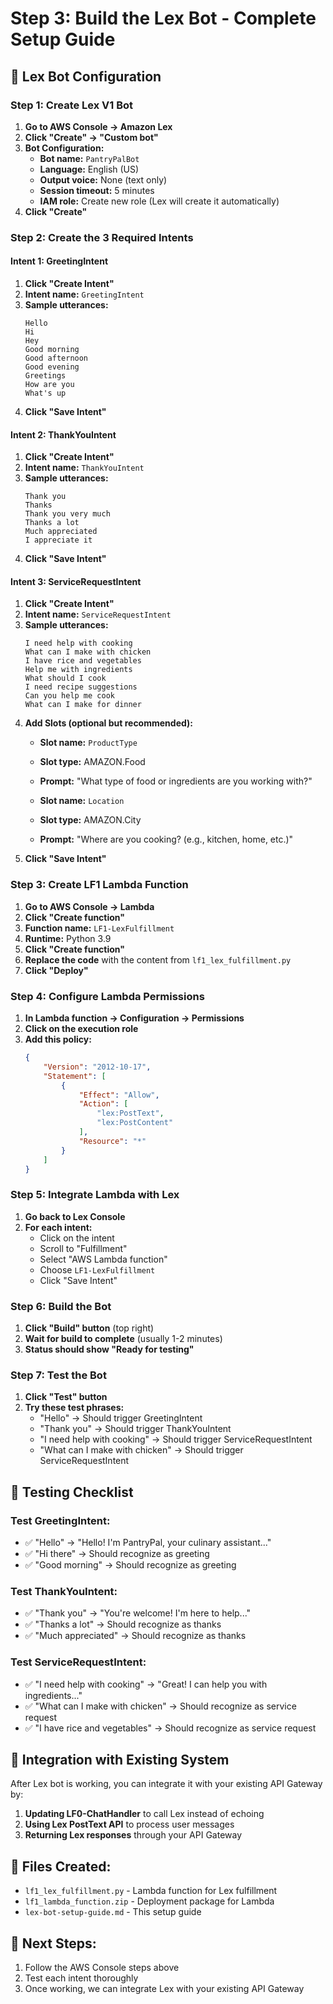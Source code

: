 # Step 3: Build the Lex Bot - Complete Setup Guide

## 🤖 **Lex Bot Configuration**

### **Step 1: Create Lex V1 Bot**
1. **Go to AWS Console → Amazon Lex**
2. **Click "Create" → "Custom bot"**
3. **Bot Configuration:**
   - **Bot name:** `PantryPalBot`
   - **Language:** English (US)
   - **Output voice:** None (text only)
   - **Session timeout:** 5 minutes
   - **IAM role:** Create new role (Lex will create it automatically)
4. **Click "Create"**

### **Step 2: Create the 3 Required Intents**

#### **Intent 1: GreetingIntent**
1. **Click "Create Intent"**
2. **Intent name:** `GreetingIntent`
3. **Sample utterances:**
   ```
   Hello
   Hi
   Hey
   Good morning
   Good afternoon
   Good evening
   Greetings
   How are you
   What's up
   ```
4. **Click "Save Intent"**

#### **Intent 2: ThankYouIntent**
1. **Click "Create Intent"**
2. **Intent name:** `ThankYouIntent`
3. **Sample utterances:**
   ```
   Thank you
   Thanks
   Thank you very much
   Thanks a lot
   Much appreciated
   I appreciate it
   ```
4. **Click "Save Intent"**

#### **Intent 3: ServiceRequestIntent**
1. **Click "Create Intent"**
2. **Intent name:** `ServiceRequestIntent`
3. **Sample utterances:**
   ```
   I need help with cooking
   What can I make with chicken
   I have rice and vegetables
   Help me with ingredients
   What should I cook
   I need recipe suggestions
   Can you help me cook
   What can I make for dinner
   ```
4. **Add Slots (optional but recommended):**
   - **Slot name:** `ProductType`
   - **Slot type:** AMAZON.Food
   - **Prompt:** "What type of food or ingredients are you working with?"
   
   - **Slot name:** `Location`
   - **Slot type:** AMAZON.City
   - **Prompt:** "Where are you cooking? (e.g., kitchen, home, etc.)"
5. **Click "Save Intent"**

### **Step 3: Create LF1 Lambda Function**
1. **Go to AWS Console → Lambda**
2. **Click "Create function"**
3. **Function name:** `LF1-LexFulfillment`
4. **Runtime:** Python 3.9
5. **Click "Create function"**
6. **Replace the code** with the content from `lf1_lex_fulfillment.py`
7. **Click "Deploy"**

### **Step 4: Configure Lambda Permissions**
1. **In Lambda function → Configuration → Permissions**
2. **Click on the execution role**
3. **Add this policy:**
   ```json
   {
       "Version": "2012-10-17",
       "Statement": [
           {
               "Effect": "Allow",
               "Action": [
                   "lex:PostText",
                   "lex:PostContent"
               ],
               "Resource": "*"
           }
       ]
   }
   ```

### **Step 5: Integrate Lambda with Lex**
1. **Go back to Lex Console**
2. **For each intent:**
   - Click on the intent
   - Scroll to "Fulfillment"
   - Select "AWS Lambda function"
   - Choose `LF1-LexFulfillment`
   - Click "Save Intent"

### **Step 6: Build the Bot**
1. **Click "Build" button** (top right)
2. **Wait for build to complete** (usually 1-2 minutes)
3. **Status should show "Ready for testing"**

### **Step 7: Test the Bot**
1. **Click "Test" button**
2. **Try these test phrases:**
   - "Hello" → Should trigger GreetingIntent
   - "Thank you" → Should trigger ThankYouIntent
   - "I need help with cooking" → Should trigger ServiceRequestIntent
   - "What can I make with chicken" → Should trigger ServiceRequestIntent

## 🧪 **Testing Checklist**

### **Test GreetingIntent:**
- ✅ "Hello" → "Hello! I'm PantryPal, your culinary assistant..."
- ✅ "Hi there" → Should recognize as greeting
- ✅ "Good morning" → Should recognize as greeting

### **Test ThankYouIntent:**
- ✅ "Thank you" → "You're welcome! I'm here to help..."
- ✅ "Thanks a lot" → Should recognize as thanks
- ✅ "Much appreciated" → Should recognize as thanks

### **Test ServiceRequestIntent:**
- ✅ "I need help with cooking" → "Great! I can help you with ingredients..."
- ✅ "What can I make with chicken" → Should recognize as service request
- ✅ "I have rice and vegetables" → Should recognize as service request

## 🔗 **Integration with Existing System**

After Lex bot is working, you can integrate it with your existing API Gateway by:
1. **Updating LF0-ChatHandler** to call Lex instead of echoing
2. **Using Lex PostText API** to process user messages
3. **Returning Lex responses** through your API Gateway

## 📁 **Files Created:**
- `lf1_lex_fulfillment.py` - Lambda function for Lex fulfillment
- `lf1_lambda_function.zip` - Deployment package for Lambda
- `lex-bot-setup-guide.md` - This setup guide

## 🎯 **Next Steps:**
1. Follow the AWS Console steps above
2. Test each intent thoroughly
3. Once working, we can integrate Lex with your existing API Gateway
